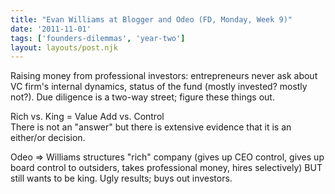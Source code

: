 ```yaml
---
title: "Evan Williams at Blogger and Odeo (FD, Monday, Week 9)"
date: '2011-11-01'
tags: ['founders-dilemmas', 'year-two']
layout: layouts/post.njk
---
```


Raising money from professional investors: entrepreneurs never ask about VC firm's internal dynamics, status of the fund (mostly invested? mostly not?). Due diligence is a two-way street; figure these things out.

Rich vs. King = Value Add vs. Control\
There is not an "answer" but there is extensive evidence that it is an either/or decision.

Odeo => Williams structures "rich" company (gives up CEO control, gives up board control to outsiders, takes professional money, hires selectively) BUT still wants to be king. Ugly results; buys out investors.
